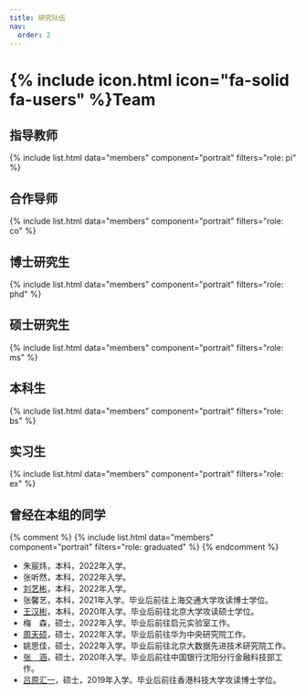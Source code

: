 ```yaml
---
title: 研究队伍
nav:
  order: 2
---
```


# {% include icon.html icon="fa-solid fa-users" %}Team

## 指导教师
{% include list.html data="members" component="portrait" filters="role: pi" %}

## 合作导师
{% include list.html data="members" component="portrait" filters="role: co" %}

## 博士研究生
{% include list.html data="members" component="portrait" filters="role: phd" %}

## 硕士研究生
{% include list.html data="members" component="portrait" filters="role: ms" %}

## 本科生
{% include list.html data="members" component="portrait" filters="role: bs" %}

## 实习生
{% include list.html data="members" component="portrait" filters="role: ex" %}

## 曾经在本组的同学
{% comment %}
{% include list.html data="members" component="portrait" filters="role: graduated" %}
{% endcomment %}

- 朱宸炜，本科，2022年入学。
- 张听然，本科，2022年入学。
- [刘艺彬](https://10-oasis-01.github.io/)，本科，2022年入学。
- 张馨艺，本科，2021年入学。毕业后前往上海交通大学攻读博士学位。
- [王汉彬](https://wanghanbinpanda.github.io/)，本科，2020年入学。毕业后前往北京大学攻读硕士学位。
- 梅　森，硕士，2022年入学。毕业后前往启元实验室工作。
- [周天硕](https://whale-z.github.io/)，硕士，2022年入学。毕业后前往华为中央研究院工作。
- 姚思佳，硕士，2022年入学。毕业后前往北京大数据先进技术研究院工作。
- [张　涵](https://zhanghan9797.github.io)，硕士，2020年入学。毕业后前往中国银行沈阳分行金融科技部工作。
- [吕原汇一](https://qc-ly.github.io/)，硕士，2019年入学。毕业后前往香港科技大学攻读博士学位。
